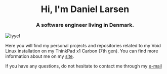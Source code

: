<h1 align="center">Hi, I'm Daniel Larsen</h1>
<h3 align="center">A software engineer living in Denmark.</h3>
<p align="left"> <img src="https://komarev.com/ghpvc/?username=iyyel" alt="iyyel" /> </p>

Here you will find my personal projects and repositories related to my 
Void Linux installation on my ThinkPad x1 Carbon (7th gen). You can find
more information about me on my [site](https://iyyel.io).

If you have any questions, do not hesitate to contact me through my [e-mail](mailto:i@iyyel.io)
